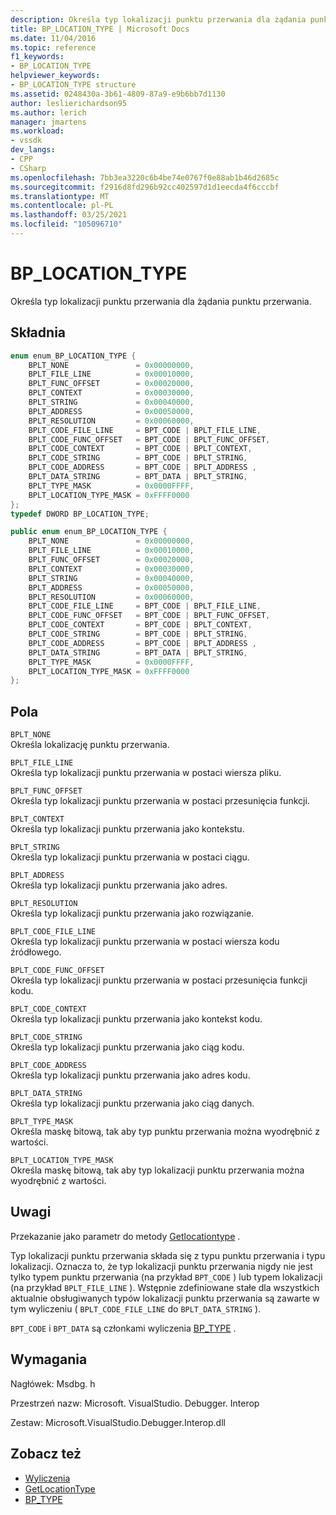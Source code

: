 ```yaml
---
description: Określa typ lokalizacji punktu przerwania dla żądania punktu przerwania.
title: BP_LOCATION_TYPE | Microsoft Docs
ms.date: 11/04/2016
ms.topic: reference
f1_keywords:
- BP_LOCATION_TYPE
helpviewer_keywords:
- BP_LOCATION_TYPE structure
ms.assetid: 0248430a-3b61-4809-87a9-e9b6bb7d1130
author: leslierichardson95
ms.author: lerich
manager: jmartens
ms.workload:
- vssdk
dev_langs:
- CPP
- CSharp
ms.openlocfilehash: 7bb3ea3220c6b4be74e0767f0e88ab1b46d2685c
ms.sourcegitcommit: f2916d8fd296b92cc402597d1d1eecda4f6cccbf
ms.translationtype: MT
ms.contentlocale: pl-PL
ms.lasthandoff: 03/25/2021
ms.locfileid: "105096710"
---
```

# <a name="bp_location_type"></a>BP_LOCATION_TYPE
Określa typ lokalizacji punktu przerwania dla żądania punktu przerwania.

## <a name="syntax"></a>Składnia

```cpp
enum enum_BP_LOCATION_TYPE {
    BPLT_NONE               = 0x00000000,
    BPLT_FILE_LINE          = 0x00010000,
    BPLT_FUNC_OFFSET        = 0x00020000,
    BPLT_CONTEXT            = 0x00030000,
    BPLT_STRING             = 0x00040000,
    BPLT_ADDRESS            = 0x00050000,
    BPLT_RESOLUTION         = 0x00060000,
    BPLT_CODE_FILE_LINE     = BPT_CODE | BPLT_FILE_LINE,
    BPLT_CODE_FUNC_OFFSET   = BPT_CODE | BPLT_FUNC_OFFSET,
    BPLT_CODE_CONTEXT       = BPT_CODE | BPLT_CONTEXT,
    BPLT_CODE_STRING        = BPT_CODE | BPLT_STRING,
    BPLT_CODE_ADDRESS       = BPT_CODE | BPLT_ADDRESS ,
    BPLT_DATA_STRING        = BPT_DATA | BPLT_STRING,
    BPLT_TYPE_MASK          = 0x0000FFFF,
    BPLT_LOCATION_TYPE_MASK = 0xFFFF0000
};
typedef DWORD BP_LOCATION_TYPE;
```

```csharp
public enum enum_BP_LOCATION_TYPE {
    BPLT_NONE               = 0x00000000,
    BPLT_FILE_LINE          = 0x00010000,
    BPLT_FUNC_OFFSET        = 0x00020000,
    BPLT_CONTEXT            = 0x00030000,
    BPLT_STRING             = 0x00040000,
    BPLT_ADDRESS            = 0x00050000,
    BPLT_RESOLUTION         = 0x00060000,
    BPLT_CODE_FILE_LINE     = BPT_CODE | BPLT_FILE_LINE,
    BPLT_CODE_FUNC_OFFSET   = BPT_CODE | BPLT_FUNC_OFFSET,
    BPLT_CODE_CONTEXT       = BPT_CODE | BPLT_CONTEXT,
    BPLT_CODE_STRING        = BPT_CODE | BPLT_STRING,
    BPLT_CODE_ADDRESS       = BPT_CODE | BPLT_ADDRESS ,
    BPLT_DATA_STRING        = BPT_DATA | BPLT_STRING,
    BPLT_TYPE_MASK          = 0x0000FFFF,
    BPLT_LOCATION_TYPE_MASK = 0xFFFF0000
};
```

## <a name="fields"></a>Pola
`BPLT_NONE`\
Określa lokalizację punktu przerwania.

`BPLT_FILE_LINE`\
Określa typ lokalizacji punktu przerwania w postaci wiersza pliku.

`BPLT_FUNC_OFFSET`\
Określa typ lokalizacji punktu przerwania w postaci przesunięcia funkcji.

`BPLT_CONTEXT`\
Określa typ lokalizacji punktu przerwania jako kontekstu.

`BPLT_STRING`\
Określa typ lokalizacji punktu przerwania w postaci ciągu.

`BPLT_ADDRESS`\
Określa typ lokalizacji punktu przerwania jako adres.

`BPLT_RESOLUTION`\
Określa typ lokalizacji punktu przerwania jako rozwiązanie.

`BPLT_CODE_FILE_LINE`\
Określa typ lokalizacji punktu przerwania w postaci wiersza kodu źródłowego.

`BPLT_CODE_FUNC_OFFSET`\
Określa typ lokalizacji punktu przerwania w postaci przesunięcia funkcji kodu.

`BPLT_CODE_CONTEXT`\
Określa typ lokalizacji punktu przerwania jako kontekst kodu.

`BPLT_CODE_STRING`\
Określa typ lokalizacji punktu przerwania jako ciąg kodu.

`BPLT_CODE_ADDRESS`\
Określa typ lokalizacji punktu przerwania jako adres kodu.

`BPLT_DATA_STRING`\
Określa typ lokalizacji punktu przerwania jako ciąg danych.

`BPLT_TYPE_MASK`\
Określa maskę bitową, tak aby typ punktu przerwania można wyodrębnić z wartości.

`BPLT_LOCATION_TYPE_MASK`\
Określa maskę bitową, tak aby typ lokalizacji punktu przerwania można wyodrębnić z wartości.

## <a name="remarks"></a>Uwagi
Przekazanie jako parametr do metody [Getlocationtype](../../../extensibility/debugger/reference/idebugbreakpointrequest2-getlocationtype.md) .

Typ lokalizacji punktu przerwania składa się z typu punktu przerwania i typu lokalizacji. Oznacza to, że typ lokalizacji punktu przerwania nigdy nie jest tylko typem punktu przerwania (na przykład `BPT_CODE` ) lub typem lokalizacji (na przykład `BPLT_FILE_LINE` ). Wstępnie zdefiniowane stałe dla wszystkich aktualnie obsługiwanych typów lokalizacji punktu przerwania są zawarte w tym wyliczeniu ( `BPLT_CODE_FILE_LINE` do `BPLT_DATA_STRING` ).

`BPT_CODE` i `BPT_DATA` są członkami wyliczenia [BP_TYPE](../../../extensibility/debugger/reference/bp-type.md) .

## <a name="requirements"></a>Wymagania
Nagłówek: Msdbg. h

Przestrzeń nazw: Microsoft. VisualStudio. Debugger. Interop

Zestaw: Microsoft.VisualStudio.Debugger.Interop.dll

## <a name="see-also"></a>Zobacz też
- [Wyliczenia](../../../extensibility/debugger/reference/enumerations-visual-studio-debugging.md)
- [GetLocationType](../../../extensibility/debugger/reference/idebugbreakpointrequest2-getlocationtype.md)
- [BP_TYPE](../../../extensibility/debugger/reference/bp-type.md)
